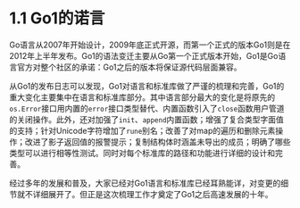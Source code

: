 # 1.1 Go1的诺言

Go语言从2007年开始设计，2009年底正式开源，而第一个正式的版本Go1则是在2012年上半年发布。Go1的语法变迁主要从Go第一个正式版本开始，Go1是Go语言官方对整个社区的承诺：Go1之后的版本将保证源代码层面兼容。

从Go1的发布日志可以发现，Go1对语言和标准库做了严谨的梳理和完善，Go1的重大变化主要集中在语言和标准库部分。其中语言部分最大的变化是将原先的`os.Error`接口用内置的`error`接口类型替代、内置函数引入了`close`函数用户管道的关闭操作。此外，还对加强了`init`、`append`内置函数；增强了复合类型字面值的支持；针对Unicode字符增加了`rune`别名；改善了对map的遍历和删除元素操作；改进了影子返回值的报警提示；复制结构体时涵盖未导出的成员；明确了哪些类型可以进行相等性测试。同时对每个标准库的路径和功能进行详细的设计和完善。

经过多年的发展和普及，大家已经对Go1语言和标准库已经耳熟能详，对变更的细节就不详细展开了。但正是这次梳理工作才奠定了Go1之后高速发展的十年。

